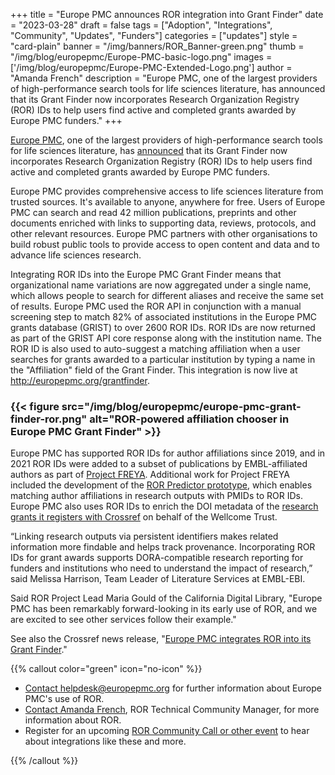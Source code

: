 +++ 
title = "Europe PMC announces ROR integration into Grant Finder" 
date = "2023-03-28" 
draft = false 
tags = ["Adoption", "Integrations", "Community", "Updates", "Funders"] 
categories = ["updates"] 
style = "card-plain" 
banner = "/img/banners/ROR_Banner-green.png"
thumb = "/img/blog/europepmc/Europe-PMC-basic-logo.png" 
images = ['/img/blog/europepmc/Europe-PMC-Extended-Logo.png']
author = "Amanda French" 
description = "Europe PMC, one of the largest providers of high-performance search tools for life sciences literature, has announced that its Grant Finder now incorporates Research Organization Registry (ROR) IDs to help users find active and completed grants awarded by Europe PMC funders."
+++ 

[Europe PMC](https://europepmc.org/), one of the largest providers of high-performance search tools for life sciences literature, has [announced](http://blog.europepmc.org/2023/03/improved-affiliation-search-for-grants.html) that its Grant Finder now incorporates Research Organization Registry (ROR) IDs to help users find active and completed grants awarded by Europe PMC funders.

Europe PMC provides comprehensive access to life sciences literature from trusted sources. It's available to anyone, anywhere for free. Users of Europe PMC can search and read 42 million publications, preprints and other documents enriched with links to supporting data, reviews, protocols, and other relevant resources. Europe PMC partners with other organisations to build robust public tools to provide access to open content and data and to advance life sciences research. 

Integrating ROR IDs into the Europe PMC Grant Finder means that organizational name variations are now aggregated under a single name, which allows people to search for different aliases and receive the same set of results. Europe PMC used the ROR API in conjunction with a manual screening step to match 82% of associated institutions in the Europe PMC grants database (GRIST) to over 2600 ROR IDs. ROR IDs are now returned as part of the GRIST API core response along with the institution name. The ROR ID is also used to auto-suggest a matching affiliation when a user searches for grants awarded to a particular institution by typing a name in the "Affiliation" field of the Grant Finder. This integration is now live at http://europepmc.org/grantfinder.

### {{< figure src="/img/blog/europepmc/europe-pmc-grant-finder-ror.png" alt="ROR-powered affiliation chooser in Europe PMC Grant Finder" >}} 

Europe PMC has supported ROR IDs for author affiliations since 2019, and in 2021 ROR IDs were added to a subset of publications by EMBL-affiliated authors as part of [Project FREYA](https://www.project-freya.eu/Plone/en). Additional work for Project FREYA included the development of the [ROR Predictor prototype](https://gitlab.ebi.ac.uk/literature-services/public-projects/ROR-proto-EMBL), which enables matching author affiliations in research outputs with PMIDs to ROR IDs. Europe PMC also uses ROR IDs to enrich the DOI metadata of the [research grants it registers with Crossref](https://www.crossref.org/community/grants/) on behalf of the Wellcome Trust. 

“Linking research outputs via persistent identifiers makes related information more findable and helps track provenance. Incorporating ROR IDs for grant awards supports DORA-compatible research reporting for funders and institutions who need to understand the impact of research,” said Melissa Harrison, Team Leader of Literature Services at EMBL-EBI.

Said ROR Project Lead Maria Gould of the California Digital Library, "Europe PMC has been remarkably forward-looking in its early use of ROR, and we are excited to see other services follow their example."

See also the Crossref news release, "[Europe PMC integrates ROR into its Grant Finder](https://www.eurekalert.org/news-releases/984137)." 


{{% callout color="green" icon="no-icon" %}} 

- [Contact helpdesk@europepmc.org](helpdesk@europepmc.org) for further information about Europe PMC's use of ROR.
- [Contact Amanda French](mailto:amanda@ror.org), ROR Technical Community Manager, for more information about ROR.
- Register for an upcoming [ROR Community Call or other event](/events) to hear about integrations like these and more.

{{% /callout %}} 
